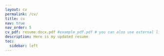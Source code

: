 ```yaml
---
layout: cv
permalink: /cv/
title: cv
nav: true
nav_order: 5
cv_pdf: resume.docx.pdf #example_pdf.pdf # you can also use external links here
description: Here is my updated resume
toc:
  sidebar: left
---
```

